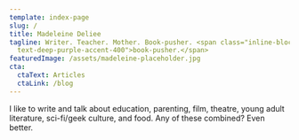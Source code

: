 ```yaml
---
template: index-page
slug: /
title: Madeleine Deliee
tagline: Writer. Teacher. Mother. Book-pusher. <span class="inline-block
  text-deep-purple-accent-400">book-pusher.</span>
featuredImage: /assets/madeleine-placeholder.jpg
cta:
  ctaText: Articles
  ctaLink: /blog
---
```

I like to write and talk about education, parenting, film, theatre, young adult literature, sci-fi/geek culture, and food. Any of these combined? Even better.